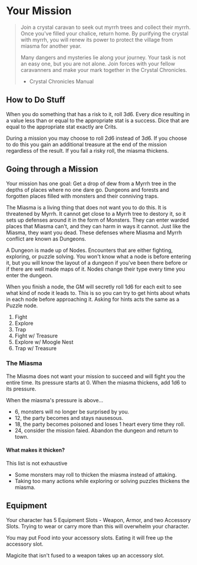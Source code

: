 # Your Mission

> Join a crystal caravan to seek out myrrh trees and collect their myrrh. Once you've filled your chalice, return home. By purifying the crystal with myrrh, you will renew its power to protect the village from miasma for another year.
>
> Many dangers and mysteries lie along your journey. Your task is not an easy one, but you are not alone. Join forces with your fellow caravanners and make your mark together in the Crystal Chronicles.
>
> -   Crystal Chronicles Manual

## How to Do Stuff

When you do something that has a risk to it, roll 3d6. Every dice resulting in a value less than or equal to the appropriate stat is a success. Dice that are equal to the appropriate stat exactly are Crits.

During a mission you may choose to roll 2d6 instead of 3d6. If you choose to do this you gain an additional treasure at the end of the mission regardless of the result. If you fail a risky roll, the miasma thickens.

## Going through a Mission

Your mission has one goal: Get a drop of dew from a Myrrh tree in the depths of places where no one dare go. Dungeons and forests and forgotten places filled with monsters and their conniving traps.

The Miasma is a living thing that does not want you to do this. It is threatened by Myrrh. It cannot get close to a Myrrh tree to destory it, so it sets up defenses around it in the form of Monsters. They can enter warded places that Miasma can't, and they can harm in ways it cannot. Just like the Miasma, they want you dead. These defenses where Miasma and Myrrh conflict are known as Dungeons.

A Dungeon is made up of Nodes. Encounters that are either fighting, exploring, or puzzle solving. You won't know what a node is before entering it, but you will know the layout of a dungeon if you've been there before or if there are well made maps of it. Nodes change their type every time you enter the dungeon.

When you finish a node, the GM will secretly roll 1d6 for each exit to see what kind of node it leads to. This is so you can try to get hints about whats in each node before approaching it. Asking for hints acts the same as a Puzzle node.

1. Fight
2. Explore
3. Trap
4. Fight w/ Treasure
5. Explore w/ Moogle Nest
6. Trap w/ Treasure

### The Miasma

The Miasma does not want your mission to succeed and will fight you the entire time. Its pressure starts at 0. When the miasma thickens, add 1d6 to its pressure.

When the miasma's pressure is above...

-   6, monsters will no longer be surprised by you.
-   12, the party becomes and stays nausesous.
-   18, the party becomes poisoned and loses 1 heart every time they roll.
-   24, consider the mission faied. Abandon the dungeon and return to town.

#### What makes it thicken?

This list is not exhaustive

-   Some monsters may roll to thicken the miasma instead of attaking.
-   Taking too many actions while exploring or solving puzzles thickens the miasma.

<!-- TODO Implement Goblin Punch's Underclock idea. -->
<!-- https://goblinpunch.blogspot.com/2023/04/the-underclock-fixing-random-encounter.html -->

## Equipment

Your character has 5 Equipment Slots - Weapon, Armor, and two Accessory Slots. Trying to wear or carry more than this will overwhelm your character.

You may put Food into your accessory slots. Eating it will free up the accessory slot.

Magicite that isn't fused to a weapon takes up an accessory slot.
